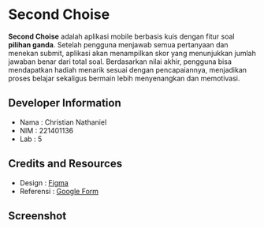 # Second Choise
**Second Choise** adalah aplikasi mobile berbasis kuis dengan fitur soal **pilihan ganda**. Setelah pengguna menjawab semua pertanyaan dan menekan submit, aplikasi akan menampilkan skor yang menunjukkan jumlah jawaban benar dari total soal. Berdasarkan nilai akhir, pengguna bisa mendapatkan hadiah menarik sesuai dengan pencapaiannya, menjadikan proses belajar sekaligus bermain lebih menyenangkan dan memotivasi.

## Developer Information
- Nama : Christian Nathaniel
- NIM  : 221401136
- Lab  : 5

## Credits and Resources
- Design    : [Figma](https://www.figma.com/design/wRhzfjPzZkeDS1a8I6jliP/LUNA-REST?node-id=20-78&t=Z48wjMRSSLN7Q3fL-1)
- Referensi : [Google Form](https://forms.gle/xZrrGFdCgJeM6iEA7)

## Screenshot
